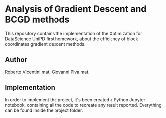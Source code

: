 # Analysis of Gradient Descent and BCGD methods
This repository contains the implementation of the Optimization for DataScience UniPD first homework, about the efficiency of block coordinates gradient descent methods.

## Author
Roberto Vicentini mat.
Giovanni Piva mat. 

## Implementation
In order to implement the project, it's been created a Python Jupyter notebook, containing all the code to recreate any result reported. Everything can be found inside the project folder.

